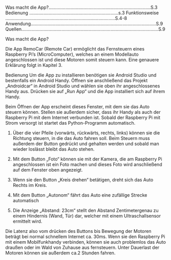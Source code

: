 Was macht die App?...............................................................................S.3
       Bedienung .....................................................................s.3
Funktionsweise .....................................................................................S.4-8
Anwendung.................................................................................................S.9
Quellen..........................................................................................................S.9


Was macht die App?

Die App RemoCar (Remote Car) ermöglicht das Fernsteuern eines Raspberry Pi’s (MicroComputer), welches an einem Modellauto angeschlossen ist und diese Motoren somit steuern kann. Eine genauere Erklärung folgt in Kapitel 3.

Bedienung
Um die App zu installieren benötigen sie Android Studio und bestenfalls ein Android Handy.
Öffnen sie anschließend das Projekt „Androidcar“ in Android Studio und wählen sie oben ihr 
angeschlossenes Handy aus. Drücken sie auf „Run App“ und die App installiert sich auf ihrem 
Handy. 

Beim Öffnen der App erscheint dieses Fenster, mit dem sie das Auto steuern können. Stellen 
sie außerdem sicher, dass ihr Handy als auch der Raspberry Pi mit dem Internet verbunden 
ist. Sobald der Raspberry Pi mit Strom versorgt ist startet das Python-Programm automatisch.

1. Über die vier Pfeile (vorwärts, rückwärts, rechts, links) können sie die Richtung 
steuern, in die das Auto fahren soll. Beim Steuern muss außerdem der Button 
gedrückt und gehalten werden und sobald man wieder
loslässt bleibt das Auto stehen.

2. Mit dem Button „Foto“ können sie mit der Kamera, die am
Raspberry Pi angeschlossen ist ein Foto machen und
dieses Foto wird anschließend auf dem Fenster oben
angezeigt.

3. Wenn sie den Button „Kreis drehen“ betätigen, dreht sich
das Auto Rechts im Kreis.

4. Mit dem Button „Autonom“ fährt das Auto eine zufällige
Strecke automatisch

5. Die Anzeige „Abstand: 23cm“ stellt den Abstand
Zentimetergenau zu einem Hindernis (Wand, Tür) dar,
welcher mit einem Ultraschallsensor ermittelt wird.

Die Latenz also vom drücken des Buttons bis Bewegung der
Motoren beträgt bei normal schnellem Internet ca. 30ms. 
Wenn sie den Raspberry Pi mit einem Mobilfunkhandy verbinden,
können sie auch problemlos das Auto draußen oder im Wald von
Zuhause aus fernsteuern.
Unter Dauerlast der Motoren können sie außerdem ca.2 Stunden
fahren.
































